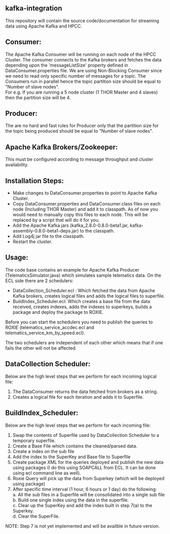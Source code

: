 kafka-integration
----------

This repository will contain the source code/documentation for streaming data using Apache Kafka and HPCC.

Consumer:
----------

The Apache Kafka Consumer will be running on each node of the HPCC Cluster. The consumer connects to the Kafka brokers and fetches the data
depending upon the 'messageListSize' property defined in DataConsumer.properties file. We are using Non-Blocking Consumer since we need to read only specific number of messages for a topic.
The Consumers run in parallel hence the topic partition size should be equal to "Number of slave nodes". <br />
For e.g. If you are running a 5 node cluster (1 THOR Master and 4 slaves) then the partition size will be 4.

Producer:
----------

The are no hard and fast rules for Producer only that the partition size for the topic being produced should be equal to "Number of slave nodes".

Apache Kafka Brokers/Zookeeper:
----------

This must be configured according to message throughput and cluster availability.

Installation Steps:
----------

- Make changes to DataConsumer.properties to point to Apache Kafka Cluster.
- Copy DataConsumer.properties and DataConsumer.class files on each node (Including THOR Master) and add it to classpath. 
  As of now you would need to manually copy this files to each node. This will be replaced by a script that will do it for you.
- Add the Apache Kafka jars (kafka_2.8.0-0.8.0-beta1.jar, kafka-assembly-0.8.0-beta1-deps.jar) to the classpath.
- Add Log4j jar file to the classpath.
- Restart the cluster.

Usage:
----------

The code base contains an example for Apache Kafka Producer (TelematicsSimulator.java) which simulates sample telematics data.
On the ECL side there are 2 schedulers: <br />
- DataCollection_Scheduler.ecl : Which fetched the data from Apache Kafka brokers, creates logical files and adds the logical files to superfile.
- BuildIndex_Scheduler.ecl: Which creates a base file from the data received, creates indexes, adds the indexes to superkeys, builds a package and deploy the package to ROXIE.


Before you can start the schedulers you need to publish the queries to ROXIE (telematics_service_accdec.ecl and telematics_service_km_by_speed.ecl).

The two schedulers are independent of each other which means that if one fails the other will not be affected.

DataCollection Scheduler:
----------

Below are the high level steps that we perform for each incoming logical file: <br />
1. The DataConsumer returns the data fetched from brokers as a string. <br />
2. Creates a logical file for each iteration and adds it to Superfile. <br />

BuildIndex_Scheduler:
----------

Below are the high level steps that we perform for each incoming file: <br />
1. Swap the contents of Superfile used by DataCollection Scheduler to a temporary superfile. <br />
2. Create a Base File which contains the cleaned/parsed data. <br />
3. Create a index on the sub file <br />
4. Add the index to the SuperKey and Base file to Superfile <br />
5. Create package XML for the queries deployed and publish the new data using packages (I do this using SOAPCALL from ECL. It can be done using ecl command line as well). <br />
6. Roxie Query will pick up the data from Superkey (which will be deployed using package) <br />
7. After specific time interval (1 hour, 6 hours or 1 day) do the following: <br />
	a.	All the sub files in a Superfile will be consolidated into a single sub file <br />
	b.	Build one single index using the data in the superfile. <br />
	c.	Clear up the SuperKey and add the index built in step 7(a) to the Superkey. <br />
	d.	Clear the SuperFile. <br />

NOTE: Step 7 is not yet implemented and will be availble in future version.
